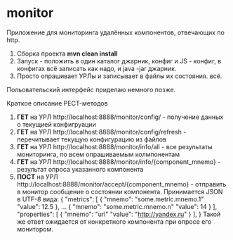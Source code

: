 # monitor
Приложение для мониторинга удалённых компонентов, отвечающих по http.

1. Сборка проекта **mvn clean install**
2. Запуск - положить в один каталог джарник, конфиг и JS - конфиг, в конфигах всё записать как надо, и java -jar джарник.
3. Просто опрашивает УРЛы и записывает в файлы их состояния. всё.

Польовательский интерфейс приделаю немного позже.

Краткое описание РЕСТ-методов

1. **ГЕТ** на УРЛ http://localhost:8888/monitor/config/ - получение данных о текущией конфигруации
2. **ГЕТ** на УРЛ http://localhost:8888/monitor/config/refresh - перечитывает текущую конфигурацию из файлов
3. **ГЕТ** на УРЛ http://localhost:8888/monitor/info/all - все результаты мониторинга, по всем опрашиваемым колмпонентам
4. **ГЕТ** на УРЛ http://localhost:8888/monitor/info/{component_mnemo} - результат опроса указанного компонента
5. **ПОСТ** на УРЛ http://localhost:8888/monitor/accept/{component_mnemo} - отправить в монитор сообщение о состоянии компонента. Принимается JSON в UTF-8 вида:
{
  "metrics": [
    {
      "mnemo": "some.metric.mnemo.1"
      "value": 12.5 
    },
    ...
    {
      "mnemo": "some.metric.mnemo.n"
      "value": 14
    }
  ],
  "properties": [
        {
            "mnemo": "url"
            "value": "http://yandex.ru"
        }
  ],
}
Такой же ответ ожидается от конкретного компонента при опросе его монитором. 